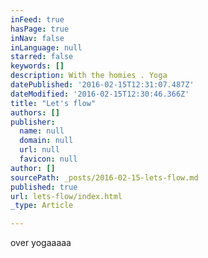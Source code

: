```yaml
---
inFeed: true
hasPage: true
inNav: false
inLanguage: null
starred: false
keywords: []
description: With the homies . Yoga
datePublished: '2016-02-15T12:31:07.487Z'
dateModified: '2016-02-15T12:30:46.366Z'
title: "Let's flow"
authors: []
publisher:
  name: null
  domain: null
  url: null
  favicon: null
author: []
sourcePath: _posts/2016-02-15-lets-flow.md
published: true
url: lets-flow/index.html
_type: Article

---
```

over yogaaaaa